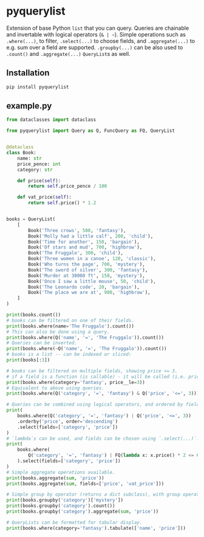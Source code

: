 pyquerylist
===========

Extension of base Python `list` that you can query. Queries are chainable and invertable with logical operators (`& | ~`). Simple operations such as `.where(...)`, to filter, `.select(...)` to choose fields, and `.aggregate(...)` to e.g. sum over a field are supported. `.groupby(...)` can be also used to `.count()` and `.aggregate(...)` `QueryList`s as well.

Installation
------------

```bash
pip install pyquerylist
```

example.py
---------- 

```python
from dataclasses import dataclass

from pyquerylist import Query as Q, FuncQuery as FQ, QueryList


@dataclass
class Book:
    name: str
    price_pence: int
    category: str

    def price(self):
        return self.price_pence / 100

    def vat_price(self):
        return self.price() * 1.2


books = QueryList(
    [
        Book('Three crows', 500, 'fantasy'),
        Book('Molly had a little calf', 200, 'child'),
        Book('Time for another', 150, 'bargain'),
        Book('Of stars and mud', 700, 'highbrow'),
        Book('The Fruggalo', 300, 'child'),
        Book('Three women in a canoe', 120, 'classic'),
        Book('Who turns the page', 700, 'mystery'),
        Book('The sword of silver', 300, 'fantasy'),
        Book('Murder at 30000 ft', 150, 'mystery'),
        Book('Once I saw a little mouse', 50, 'child'),
        Book('The Leonardo code', 20, 'bargain'),
        Book('The place we are at', 900, 'highbrow'),
    ]
)

print(books.count())
# books can be filtered on one of their fields.
print(books.where(name='The Fruggalo').count())
# This can also be done using a query.
print(books.where(Q('name', '=', 'The Fruggalo')).count())
# Queries can be inverted.
print(books.where(~Q('name', '=', 'The Fruggalo')).count())
# books is a list -- can be indexed or sliced:
print(books[:3])

# books can be filtered on multiple fields, showing price <= 3.
# if a field is a function (is callable) - it will be called (i.e. price).
print(books.where(category='fantasy', price__le=3))
# Equivalent to above using queries.
print(books.where(Q('category', '=', 'fantasy') & Q('price', '<=', 3)))

# Queries can be combined using logical operators, and ordered by field(s).
print(
    books.where(Q('category', '=', 'fantasy') | Q('price', '<=', 3))
    .orderby('price', order='descending')
    .select(fields=['category', 'price'])
)
# `lambda`s can be used, and fields can be chosen using `.select(...)`.
print(
    books.where(
        Q('category', '=', 'fantasy') | FQ(lambda x: x.price() * 2 <= 6)
    ).select(fields=['category', 'price'])
)
# Simple aggregate operations available.
print(books.aggregate(sum, 'price'))
print(books.aggregate(sum, fields=['price', 'vat_price']))

# Simple group by operator (returns a dict subclass), with group operations count and aggregate.
print(books.groupby('category')['mystery'])
print(books.groupby('category').count())
print(books.groupby('category').aggregate(sum, 'price'))

# QueryLists can be formatted for tabular display.
print(books.where(category='fantasy').tabulate(['name', 'price']))
```
